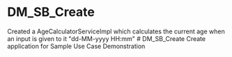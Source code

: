 # DM_SB_Create
Created a AgeCalculatorServiceImpl which calculates the current age when an input is given to it "dd-MM-yyyy HH:mm" # DM_SB_Create Create application for Sample Use Case Demonstration
